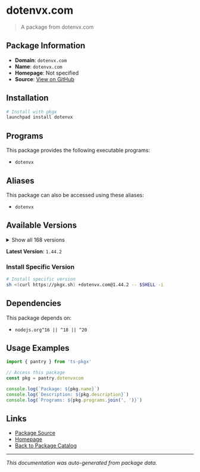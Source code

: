 # dotenvx.com

> A package from dotenvx.com

## Package Information

- **Domain**: `dotenvx.com`
- **Name**: `dotenvx.com`
- **Homepage**: Not specified
- **Source**: [View on GitHub](https://github.com/pkgxdev/pantry/tree/main/projects/dotenvx.com/package.yml)

## Installation

```bash
# Install with pkgx
launchpad install dotenvx
```

## Programs

This package provides the following executable programs:

- `dotenvx`

## Aliases

This package can also be accessed using these aliases:

- `dotenvx`

## Available Versions

<details>
<summary>Show all 168 versions</summary>

- `1.44.2`, `1.44.1`, `1.44.0`, `1.43.0`, `1.42.2`
- `1.42.1`, `1.42.0`, `1.41.0`, `1.40.1`, `1.40.0`
- `1.39.1`, `1.39.0`, `1.38.5`, `1.38.4`, `1.38.3`
- `1.38.2`, `1.38.1`, `1.38.0`, `1.37.0`, `1.36.0`
- `1.35.0`, `1.34.0`, `1.33.0`, `1.32.1`, `1.32.0`
- `1.31.3`, `1.31.2`, `1.31.1`, `1.31.0`, `1.30.1`
- `1.30.0`, `1.29.0`, `1.28.0`, `1.27.0`, `1.26.2`
- `1.26.1`, `1.26.0`, `1.25.2`, `1.25.1`, `1.25.0`
- `1.24.5`, `1.24.4`, `1.24.3`, `1.24.2`, `1.24.1`
- `1.24.0`, `1.23.0`, `1.22.2`, `1.22.1`, `1.22.0`
- `1.21.1`, `1.21.0`, `1.20.1`, `1.20.0`, `1.19.3`
- `1.19.2`, `1.19.1`, `1.19.0`, `1.18.1`, `1.18.0`
- `1.17.0`, `1.16.1`, `1.16.0`, `1.15.0`, `1.14.2`
- `1.14.1`, `1.14.0`, `1.13.3`, `1.13.2`, `1.13.1`
- `1.13.0`, `1.12.1`, `1.12.0`, `1.11.5`, `1.11.4`
- `1.11.3`, `1.11.2`, `1.11.1`, `1.11.0`, `1.10.4`
- `1.10.3`, `1.10.2`, `1.10.1`, `1.10.0`, `1.9.1`
- `1.9.0`, `1.8.0`, `1.7.0`, `1.6.5`, `1.6.4`
- `1.6.3`, `1.6.2`, `1.6.1`, `1.6.0`, `1.5.0`
- `1.4.0`, `1.3.2`, `1.3.0`, `1.2.0`, `1.1.0`
- `1.0.1`, `1.0.0`, `0.45.0`, `0.44.6`, `0.44.5`
- `0.44.4`, `0.44.3`, `0.44.2`, `0.44.1`, `0.44.0`
- `0.43.2`, `0.43.1`, `0.43.0`, `0.42.0`, `0.41.0`
- `0.40.0`, `0.39.0`, `0.38.0`, `0.37.1`, `0.37.0`
- `0.36.1`, `0.36.0`, `0.35.1`, `0.35.0`, `0.34.0`
- `0.33.1`, `0.33.0`, `0.32.0`, `0.31.1`, `0.31.0`
- `0.30.2`, `0.30.1`, `0.30.0`, `0.29.2`, `0.29.1`
- `0.29.0`, `0.28.0`, `0.27.2`, `0.27.1`, `0.27.0`
- `0.26.0`, `0.25.1`, `0.25.0`, `0.24.0`, `0.23.0`
- `0.22.0`, `0.21.0`, `0.20.2`, `0.20.1`, `0.20.0`
- `0.19.1`, `0.19.0`, `0.18.0`, `0.17.1`, `0.17.0`
- `0.16.1`, `0.16.0`, `0.15.4`, `0.15.3`, `0.15.2`
- `0.15.1`, `0.15.0`, `0.14.1`, `0.13.0`, `0.12.0`
- `0.11.0`, `0.10.6`, `0.8.4`

</details>

**Latest Version**: `1.44.2`

### Install Specific Version

```bash
# Install specific version
sh <(curl https://pkgx.sh) +dotenvx.com@1.44.2 -- $SHELL -i
```

## Dependencies

This package depends on:

- `nodejs.org^16 || ^18 || ^20`

## Usage Examples

```typescript
import { pantry } from 'ts-pkgx'

// Access this package
const pkg = pantry.dotenvxcom

console.log(`Package: ${pkg.name}`)
console.log(`Description: ${pkg.description}`)
console.log(`Programs: ${pkg.programs.join(', ')}`)
```

## Links

- [Package Source](https://github.com/pkgxdev/pantry/tree/main/projects/dotenvx.com/package.yml)
- [Homepage](#)
- [Back to Package Catalog](../package-catalog.md)

---

*This documentation was auto-generated from package data.*

